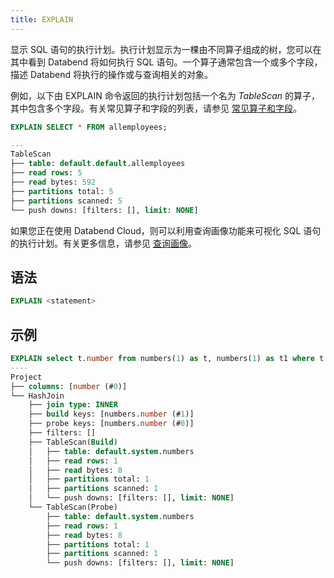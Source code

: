 ```yaml
---
title: EXPLAIN
---
```


显示 SQL 语句的执行计划。执行计划显示为一棵由不同算子组成的树，您可以在其中看到 Databend 将如何执行 SQL 语句。一个算子通常包含一个或多个字段，描述 Databend 将执行的操作或与查询相关的对象。

例如，以下由 EXPLAIN 命令返回的执行计划包括一个名为 *TableScan* 的算子，其中包含多个字段。有关常见算子和字段的列表，请参见 [常见算子和字段](/guides/query/query-profile#common-operators--fields)。

```sql
EXPLAIN SELECT * FROM allemployees;

---
TableScan
├── table: default.default.allemployees
├── read rows: 5
├── read bytes: 592
├── partitions total: 5
├── partitions scanned: 5
└── push downs: [filters: [], limit: NONE]
```

如果您正在使用 Databend Cloud，则可以利用查询画像功能来可视化 SQL 语句的执行计划。有关更多信息，请参见 [查询画像](/guides/query/query-profile)。

## 语法

```sql
EXPLAIN <statement>
```

## 示例

```sql
EXPLAIN select t.number from numbers(1) as t, numbers(1) as t1 where t.number = t1.number;
----
Project
├── columns: [number (#0)]
└── HashJoin
    ├── join type: INNER
    ├── build keys: [numbers.number (#1)]
    ├── probe keys: [numbers.number (#0)]
    ├── filters: []
    ├── TableScan(Build)
    │   ├── table: default.system.numbers
    │   ├── read rows: 1
    │   ├── read bytes: 8
    │   ├── partitions total: 1
    │   ├── partitions scanned: 1
    │   └── push downs: [filters: [], limit: NONE]
    └── TableScan(Probe)
        ├── table: default.system.numbers
        ├── read rows: 1
        ├── read bytes: 8
        ├── partitions total: 1
        ├── partitions scanned: 1
        └── push downs: [filters: [], limit: NONE]
```